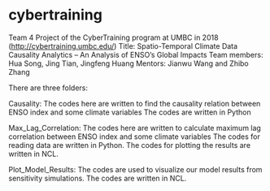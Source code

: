 # cybertraining
Team 4 Project of the CyberTraining program at UMBC in 2018 (http://cybertraining.umbc.edu/)
Title: Spatio-Temporal Climate Data Causality Analytics – An Analysis of ENSO’s Global Impacts 
Team members: Hua Song, Jing Tian, Jingfeng Huang
Mentors: Jianwu Wang and Zhibo Zhang

There are three folders:

Causality: 
The codes here are written to find the causality relation between ENSO index and some climate variables
The codes are written in Python

Max_Lag_Correlation:
The codes here are written to calculate maximum lag correlation between ENSO index and some climate variables
The codes for reading data are written in Python.
The codes for plotting the results are written in NCL.

Plot_Model_Results:
The codes are used to visualize our model results from sensitivity simulations.
The codes are written in NCL.


